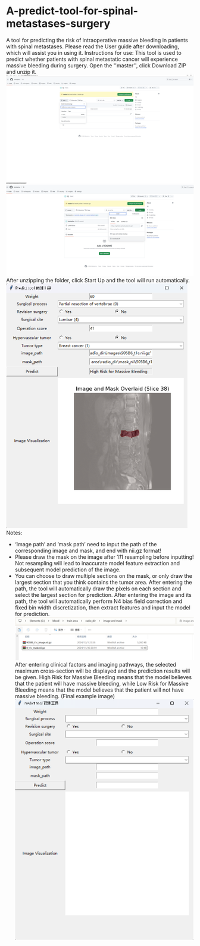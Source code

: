 # A-predict-tool-for-spinal-metastases-surgery
A tool for predicting the risk of intraoperative massive bleeding in patients with spinal metastases. Please read the User guide after downloading, which will assist you in using it.
Instructions for use:
This tool is used to predict whether patients with spinal metastatic cancer will experience massive bleeding during surgery.
Open the ''master'', click Download ZIP and unzip it.
![Image Description](image/图片1.png)
![Image Description](image/图片2.png)
After unzipping the folder, click Start Up and the tool will run automatically.
![Image Description](image/image3.png)
Notes:
* ‘Image path’ and ‘mask path’ need to input the path of the corresponding image and mask, and end with nii.gz format!
* Please draw the mask on the image after 1*1*1 resampling before inputting! Not resampling will lead to inaccurate model feature extraction and subsequent model prediction of the image.
* You can choose to draw multiple sections on the mask, or only draw the largest section that you think contains the tumor area. After entering the path, the tool will automatically draw the pixels on each section and select the largest section for prediction.
After entering the image and its path, the tool will automatically perform N4 bias field correction and fixed bin width discretization, then extract features and input the model for prediction.
![Image Description](image/图片4.png)
After entering clinical factors and imaging pathways, the selected maximum cross-section will be displayed and the prediction results will be given. High Risk for Massive Bleeding means that the model believes that the patient will have massive bleeding, while Low Risk for Massive Bleeding means that the model believes that the patient will not have massive bleeding. (Final example image)
![Image Description](image/image5.png)





